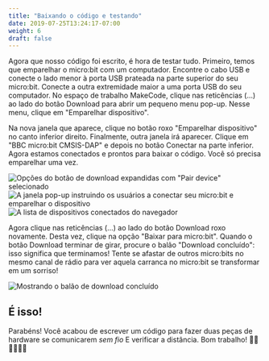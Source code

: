```yaml
---
title: "Baixando o código e testando"
date: 2019-07-25T13:24:17-07:00
weight: 6
draft: false
---
```


Agora que nosso código foi escrito, é hora de testar tudo. Primeiro, temos que emparelhar o micro:bit com um computador. Encontre o cabo USB e conecte o lado menor à porta USB prateada na parte superior do seu micro:bit. Conecte a outra extremidade maior a uma porta USB do seu computador. No espaço de trabalho MakeCode, clique nas reticências (...) ao lado do botão Download para abrir um pequeno menu pop-up. Nesse menu, clique em "Emparelhar dispositivo".

Na nova janela que aparece, clique no botão roxo "Emparelhar dispositivo" no canto inferior direito. Finalmente, outra janela irá aparecer. Clique em "BBC micro:bit CMSIS-DAP" e depois no botão Conectar na parte inferior. Agora estamos conectados e prontos para baixar o código. Você só precisa emparelhar uma vez.

![Opções do botão de download expandidas com "Pair device" selecionado](../img/pairDevice.png)
![A janela pop-up instruindo os usuários a conectar seu micro:bit e emparelhar o dispositivo](../img/pairModal.png)
![A lista de dispositivos conectados do navegador](../img/connectToDevice.png)

Agora clique nas reticências (...) ao lado do botão Download roxo novamente. Desta vez, clique na opção "Baixar para micro:bit". Quando o botão Download terminar de girar, procure o balão "Download concluído": isso significa que terminamos! Tente se afastar de outros micro:bits no mesmo canal de rádio para ver aquela carranca no micro:bit se transformar em um sorriso!

![Mostrando o balão de download concluído](../img/downloadComplete.png)

## É isso!
Parabéns! Você acabou de escrever um código para fazer duas peças de hardware se comunicarem _sem fio_ E verificar a distância. Bom trabalho! 👏🏽👏🏽👏🏽
